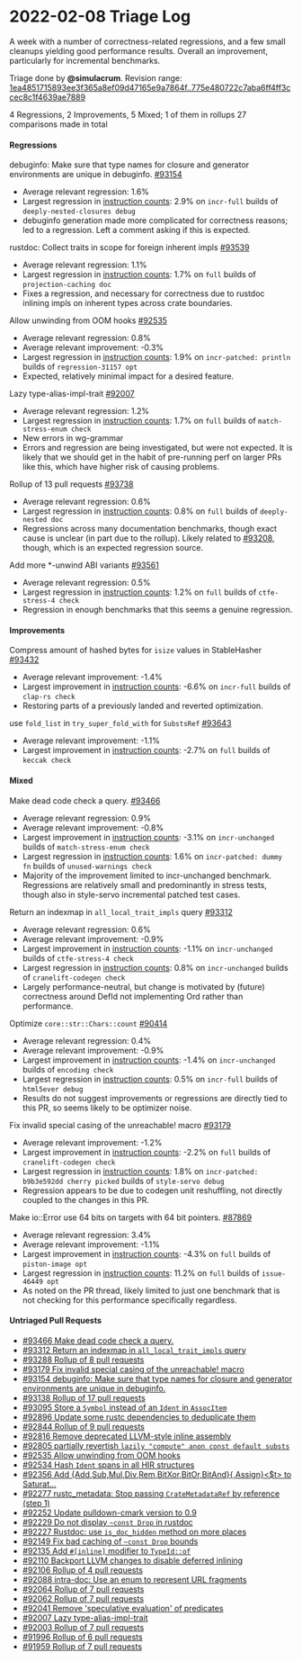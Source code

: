 # 2022-02-08 Triage Log

A week with a number of correctness-related regressions, and a few small
cleanups yielding good performance results. Overall an improvement, particularly
for incremental benchmarks.

Triage done by **@simulacrum**.
Revision range: [1ea4851715893ee3f365a8ef09d47165e9a7864f..775e480722c7aba6ff4ff3ccec8c1f4639ae7889](https://perf.rust-lang.org/?start=1ea4851715893ee3f365a8ef09d47165e9a7864f&end=775e480722c7aba6ff4ff3ccec8c1f4639ae7889&absolute=false&stat=instructions%3Au)

4 Regressions, 2 Improvements, 5 Mixed; 1 of them in rollups
27 comparisons made in total

#### Regressions

debuginfo: Make sure that type names for closure and generator environments are unique in debuginfo. [#93154](https://github.com/rust-lang/rust/issues/93154)
- Average relevant regression: 1.6%
- Largest regression in [instruction counts](https://perf.rust-lang.org/compare.html?start=250384edc5d78533e993f38c60d64e42b21684b2&end=dca1e7aa5a8ac05ddaea731f4eab20de91acb46b&stat=instructions:u): 2.9% on `incr-full` builds of `deeply-nested-closures debug`
- debuginfo generation made more complicated for correctness reasons; led to a
  regression. Left a comment asking if this is expected.

rustdoc: Collect traits in scope for foreign inherent impls [#93539](https://github.com/rust-lang/rust/issues/93539)
- Average relevant regression: 1.1%
- Largest regression in [instruction counts](https://perf.rust-lang.org/compare.html?start=291bf94cfd6456602d67f0e3be109bcd8c125b1a&end=88fb06a1f331926bccb448acdb52966fd1ec8a92&stat=instructions:u): 1.7% on `full` builds of `projection-caching doc`
- Fixes a regression, and necessary for correctness due to rustdoc inlining
  impls on inherent types across crate boundaries.

Allow unwinding from OOM hooks [#92535](https://github.com/rust-lang/rust/issues/92535)
- Average relevant regression: 0.8%
- Average relevant improvement: -0.3%
- Largest regression in [instruction counts](https://perf.rust-lang.org/compare.html?start=88fb06a1f331926bccb448acdb52966fd1ec8a92&end=719b04ca99be0c78e09a8ec5e2eda082a5d8ccae&stat=instructions:u): 1.9% on `incr-patched: println` builds of `regression-31157 opt`
- Expected, relatively minimal impact for a desired feature.

Lazy type-alias-impl-trait [#92007](https://github.com/rust-lang/rust/issues/92007)
- Average relevant regression: 1.2%
- Largest regression in [instruction counts](https://perf.rust-lang.org/compare.html?start=734368a200904ef9c21db86c595dc04263c87be0&end=e7cc3bddbe0d0e374d05e7003e662bba1742dbae&stat=instructions:u): 1.7% on `full` builds of `match-stress-enum check`
- New errors in wg-grammar
- Errors and regression are being investigated, but were not expected. It is
  likely that we should get in the habit of pre-running perf on larger PRs like
  this, which have higher risk of causing problems.

Rollup of 13 pull requests [#93738](https://github.com/rust-lang/rust/issues/93738)
- Average relevant regression: 0.6%
- Largest regression in [instruction counts](https://perf.rust-lang.org/compare.html?start=c5e414843ebfe25674d8e18a5369d6249fdee741&end=f52c31840df7ec9c9350baff51a8964b20b5e1ba&stat=instructions:u): 0.8% on `full` builds of `deeply-nested doc`
- Regressions across many documentation benchmarks, though exact cause is
  unclear (in part due to the rollup). Likely related to [#93208], though, which
  is an expected regression source.

[#93208]: https://github.com/rust-lang/rust/issues/93208

Add more *-unwind ABI variants [#93561](https://github.com/rust-lang/rust/issues/93561)
- Average relevant regression: 0.5%
- Largest regression in [instruction counts](https://perf.rust-lang.org/compare.html?start=e7cc3bddbe0d0e374d05e7003e662bba1742dbae&end=2a8dbdb1e2d9f44e7971d9a70b41d4d86db0112f&stat=instructions:u): 1.2% on `full` builds of `ctfe-stress-4 check`
- Regression in enough benchmarks that this seems a genuine regression.

#### Improvements

Compress amount of hashed bytes for `isize` values in StableHasher [#93432](https://github.com/rust-lang/rust/issues/93432)
- Average relevant improvement: -1.4%
- Largest improvement in [instruction counts](https://perf.rust-lang.org/compare.html?start=b3800860e123443ffada615538926beed6bc4f85&end=1be5c8f90912c446ecbdc405cbc4a89f9acd20fd&stat=instructions:u): -6.6% on `incr-full` builds of `clap-rs check`
- Restoring parts of a previously landed and reverted optimization.

use `fold_list` in `try_super_fold_with` for `SubstsRef` [#93643](https://github.com/rust-lang/rust/issues/93643)
- Average relevant improvement: -1.1%
- Largest improvement in [instruction counts](https://perf.rust-lang.org/compare.html?start=25b21a1d160013b2d58c98d0337c75a721317160&end=926e7843eaa1794f15948395588eddedfb74a0d8&stat=instructions:u): -2.7% on `full` builds of `keccak check`


#### Mixed

Make dead code check a query. [#93466](https://github.com/rust-lang/rust/issues/93466)
- Average relevant regression: 0.9%
- Average relevant improvement: -0.8%
- Largest improvement in [instruction counts](https://perf.rust-lang.org/compare.html?start=1ea4851715893ee3f365a8ef09d47165e9a7864f&end=d5f9c40e6a9ecc62432e71e886cef83a4c2c9b98&stat=instructions:u): -3.1% on `incr-unchanged` builds of `match-stress-enum check`
- Largest regression in [instruction counts](https://perf.rust-lang.org/compare.html?start=1ea4851715893ee3f365a8ef09d47165e9a7864f&end=d5f9c40e6a9ecc62432e71e886cef83a4c2c9b98&stat=instructions:u): 1.6% on `incr-patched: dummy fn` builds of `unused-warnings check`
- Majority of the improvement limited to incr-unchanged benchmark. Regressions
  are relatively small and predominantly in stress tests, though also in
  style-servo incremental patched test cases.

Return an indexmap in `all_local_trait_impls` query [#93312](https://github.com/rust-lang/rust/issues/93312)
- Average relevant regression: 0.6%
- Average relevant improvement: -0.9%
- Largest improvement in [instruction counts](https://perf.rust-lang.org/compare.html?start=dca1e7aa5a8ac05ddaea731f4eab20de91acb46b&end=7cd14d2f561a61e9838546f133afcf06038d761b&stat=instructions:u): -1.1% on `incr-unchanged` builds of `ctfe-stress-4 check`
- Largest regression in [instruction counts](https://perf.rust-lang.org/compare.html?start=dca1e7aa5a8ac05ddaea731f4eab20de91acb46b&end=7cd14d2f561a61e9838546f133afcf06038d761b&stat=instructions:u): 0.8% on `incr-unchanged` builds of `cranelift-codegen check`
- Largely performance-neutral, but change is motivated by (future) correctness
  around DefId not implementing Ord rather than performance.

Optimize `core::str::Chars::count` [#90414](https://github.com/rust-lang/rust/issues/90414)
- Average relevant regression: 0.4%
- Average relevant improvement: -0.9%
- Largest improvement in [instruction counts](https://perf.rust-lang.org/compare.html?start=e069a711084b5617aecda7a5c8e88406ca12ed65&end=f624427f8771c00819684c783bb841bf72095704&stat=instructions:u): -1.4% on `incr-unchanged` builds of `encoding check`
- Largest regression in [instruction counts](https://perf.rust-lang.org/compare.html?start=e069a711084b5617aecda7a5c8e88406ca12ed65&end=f624427f8771c00819684c783bb841bf72095704&stat=instructions:u): 0.5% on `incr-full` builds of `html5ever debug`
- Results do not suggest improvements or regressions are directly tied to this
  PR, so seems likely to be optimizer noise.

Fix invalid special casing of the unreachable! macro [#93179](https://github.com/rust-lang/rust/issues/93179)
- Average relevant improvement: -1.2%
- Largest improvement in [instruction counts](https://perf.rust-lang.org/compare.html?start=7b43cfc9b25ac4a906bd56d32d3111085dd9e6a1&end=25b21a1d160013b2d58c98d0337c75a721317160&stat=instructions:u): -2.2% on `full` builds of `cranelift-codegen check`
- Largest regression in [instruction counts](https://perf.rust-lang.org/compare.html?start=7b43cfc9b25ac4a906bd56d32d3111085dd9e6a1&end=25b21a1d160013b2d58c98d0337c75a721317160&stat=instructions:u): 1.8% on `incr-patched: b9b3e592dd cherry picked` builds of `style-servo debug`
- Regression appears to be due to codegen unit reshuffling, not directly coupled
  to the changes in this PR.

Make io::Error use 64 bits on targets with 64 bit pointers. [#87869](https://github.com/rust-lang/rust/issues/87869)
- Average relevant regression: 3.4%
- Average relevant improvement: -1.1%
- Largest improvement in [instruction counts](https://perf.rust-lang.org/compare.html?start=f52c31840df7ec9c9350baff51a8964b20b5e1ba&end=734368a200904ef9c21db86c595dc04263c87be0&stat=instructions:u): -4.3% on `full` builds of `piston-image opt`
- Largest regression in [instruction counts](https://perf.rust-lang.org/compare.html?start=f52c31840df7ec9c9350baff51a8964b20b5e1ba&end=734368a200904ef9c21db86c595dc04263c87be0&stat=instructions:u): 11.2% on `full` builds of `issue-46449 opt`
- As noted on the PR thread, likely limited to just one benchmark that is not
  checking for this performance specifically regardless.

#### Untriaged Pull Requests

- [#93466 Make dead code check a query.](https://github.com/rust-lang/rust/pull/93466)
- [#93312 Return an indexmap in `all_local_trait_impls` query](https://github.com/rust-lang/rust/pull/93312)
- [#93288 Rollup of 8 pull requests](https://github.com/rust-lang/rust/pull/93288)
- [#93179 Fix invalid special casing of the unreachable! macro](https://github.com/rust-lang/rust/pull/93179)
- [#93154 debuginfo: Make sure that type names for closure and generator environments are unique in debuginfo.](https://github.com/rust-lang/rust/pull/93154)
- [#93138 Rollup of 17 pull requests](https://github.com/rust-lang/rust/pull/93138)
- [#93095 Store a `Symbol` instead of an `Ident` in `AssocItem`](https://github.com/rust-lang/rust/pull/93095)
- [#92896 Update some rustc dependencies to deduplicate them](https://github.com/rust-lang/rust/pull/92896)
- [#92844 Rollup of 9 pull requests](https://github.com/rust-lang/rust/pull/92844)
- [#92816 Remove deprecated LLVM-style inline assembly](https://github.com/rust-lang/rust/pull/92816)
- [#92805 partially revertish `lazily "compute" anon const default substs`](https://github.com/rust-lang/rust/pull/92805)
- [#92535 Allow unwinding from OOM hooks](https://github.com/rust-lang/rust/pull/92535)
- [#92534 Hash `Ident` spans in all HIR structures](https://github.com/rust-lang/rust/pull/92534)
- [#92356 Add {Add,Sub,Mul,Div,Rem,BitXor,BitOr,BitAnd}{,Assign}<$t> to Saturat…](https://github.com/rust-lang/rust/pull/92356)
- [#92277 rustc_metadata: Stop passing `CrateMetadataRef` by reference (step 1)](https://github.com/rust-lang/rust/pull/92277)
- [#92252 Update pulldown-cmark version to 0.9](https://github.com/rust-lang/rust/pull/92252)
- [#92229 Do not display `~const Drop` in rustdoc](https://github.com/rust-lang/rust/pull/92229)
- [#92227 Rustdoc: use `is_doc_hidden` method on more places](https://github.com/rust-lang/rust/pull/92227)
- [#92149 Fix bad caching of `~const Drop` bounds](https://github.com/rust-lang/rust/pull/92149)
- [#92135 Add `#[inline]` modifier to `TypeId::of`](https://github.com/rust-lang/rust/pull/92135)
- [#92110 Backport LLVM changes to disable deferred inlining](https://github.com/rust-lang/rust/pull/92110)
- [#92106 Rollup of 4 pull requests](https://github.com/rust-lang/rust/pull/92106)
- [#92088 intra-doc: Use an enum to represent URL fragments](https://github.com/rust-lang/rust/pull/92088)
- [#92064 Rollup of 7 pull requests](https://github.com/rust-lang/rust/pull/92064)
- [#92062 Rollup of 7 pull requests](https://github.com/rust-lang/rust/pull/92062)
- [#92041 Remove 'speculative evaluation' of predicates](https://github.com/rust-lang/rust/pull/92041)
- [#92007 Lazy type-alias-impl-trait](https://github.com/rust-lang/rust/pull/92007)
- [#92003 Rollup of 7 pull requests](https://github.com/rust-lang/rust/pull/92003)
- [#91996 Rollup of 6 pull requests](https://github.com/rust-lang/rust/pull/91996)
- [#91959 Rollup of 7 pull requests](https://github.com/rust-lang/rust/pull/91959)
